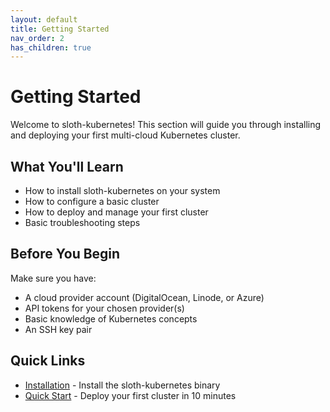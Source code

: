 ```yaml
---
layout: default
title: Getting Started
nav_order: 2
has_children: true
---
```


# Getting Started

Welcome to sloth-kubernetes! This section will guide you through installing and deploying your first multi-cloud Kubernetes cluster.

## What You'll Learn

- How to install sloth-kubernetes on your system
- How to configure a basic cluster
- How to deploy and manage your first cluster
- Basic troubleshooting steps

## Before You Begin

Make sure you have:
- A cloud provider account (DigitalOcean, Linode, or Azure)
- API tokens for your chosen provider(s)
- Basic knowledge of Kubernetes concepts
- An SSH key pair

## Quick Links

- [Installation](installation) - Install the sloth-kubernetes binary
- [Quick Start](quickstart) - Deploy your first cluster in 10 minutes

